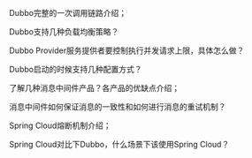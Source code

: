 Dubbo完整的一次调用链路介绍；

Dubbo支持几种负载均衡策略？

Dubbo Provider服务提供者要控制执行并发请求上限，具体怎么做？

Dubbo启动的时候支持几种配置方式？

了解几种消息中间件产品？各产品的优缺点介绍；

消息中间件如何保证消息的一致性和如何进行消息的重试机制？

Spring Cloud熔断机制介绍；

Spring Cloud对比下Dubbo，什么场景下该使用Spring Cloud？